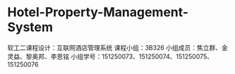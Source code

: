 ﻿# Hotel-Property-Management-System
软工二课程设计：互联网酒店管理系统
课程小组：3B326
小组成员：焦立群、金灵益、黎奥邦、李恩铭
小组学号：151250073、151250074、151250075、151250076 
